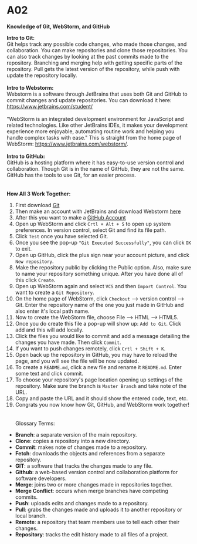 # A02

**Knowledge of Git, WebStorm, and GitHub** <br>

**Intro to Git:** <br>
Git helps track any possible code changes, who made those changes, and collaboration. You can make repositories and clone those repositories. You can also track changes by looking at the past commits made to the repository. Branching and merging help with getting specific parts of the repository. Pull gets the latest version of the repository, while push with update the repository locally.<br>
<br>
**Intro to Webstorm:** <br>
Webstorm is a software through JetBrains that uses both Git and GitHub to commit changes and update repositories. You can download it here: https://www.jetbrains.com/student/
<br><br>
"WebStorm is an integrated development environment for JavaScript and related technologies. Like other JetBrains IDEs, it makes your development experience more enjoyable, automating routine work and helping you handle complex tasks with ease." This is straight from the home page of WebStorm: https://www.jetbrains.com/webstorm/. <br><br>
**Intro to GitHub:** <br>
GitHub is a hosting platform where it has easy-to-use version control and collaboration. Though Git is in the name of GitHub, they are not the same. GitHub has the tools to use Git, for an easier process.<br><br><br>
**How All 3 Work Together:** <br>
1. First download [Git](https://git-scm.com/downloads)
2. Then make an account with JetBrains and download Webstorm [here](https://www.jetbrains.com/webstorm/)
3. After this you want to make a [GitHub Account](https://github.com/)
4. Open up WebStorm and click `Crtl + Alt + S` to open up system preferences. In version control, select Git and find its file path.
5. Click `Test` once you have selected Git.
6. Once you see the pop-up `"Git Executed Successfully"`, you can click `OK` to exit.
7. Open up GitHub, click the plus sign near your account picture, and click `New repository`.
8. Make the repository public by clicking the Public option. Also, make sure to name your repository something unique. After you have done all of this click `Create`.
9. Open up WebStorm again and select `VCS` and then `Import Control`. You want to create a `Git Repository`.
10. On the home page of WebStorm, click `Checkout` --> version control --> Git. Enter the repository name of the one you just made in GitHub and also enter it's local path name.
11. Now to create the WebStorm file, choose File --> HTML --> HTML5.
12. Once you do create this file a pop-up will show up: `Add to Git`. Click add and this will add locally.
13. Click the files you would like to commit and add a message detailing the changes you have made. Then click `Commit`.
14. If you want to push changes remotely, click `Crtl + Shift + K`.
15. Open back up the repository in GitHub, you may have to reload the page, and you will see the file will be now updated.
16. To create a `README.md`, click a new file and rename it `README.md`. Enter some text and click commit.
17. To choose your repository's page location opening up settings of the repository. Make sure the branch is `Master Branch` and take note of the URL.
18. Copy and paste the URL and it should show the entered code, text, etc.
19. Congrats you now know how Git, GitHub, and WebStorm work together!
<br><br><br>
Glossary Terms:<br>
- **Branch**: a separate version of the main repository.<br>
- **Clone**: copies a repository into a new directory.<br>
- **Commit**: makes note of changes made to a repository.<br>
- **Fetch**: downloads the objects and references from a separate repository.<br>
- **GIT**: a software that tracks the changes made to any file.<br>
- **Github**: a web-based version control and collaboration platform for software developers.<br>
- **Merge**: joins two or more changes made in repositories together.<br>
- **Merge Conflict**: occurs when merge branches have competing commits.<br>
- **Push**: uploads edits and changes made to a repository.<br>
- **Pull**: grabs the changes made and uploads it to another repository or local branch.<br>
- **Remote**: a repository that team members use to tell each other their changes.<br>
- **Repository**: tracks the edit history made to all files of a project.<br>
